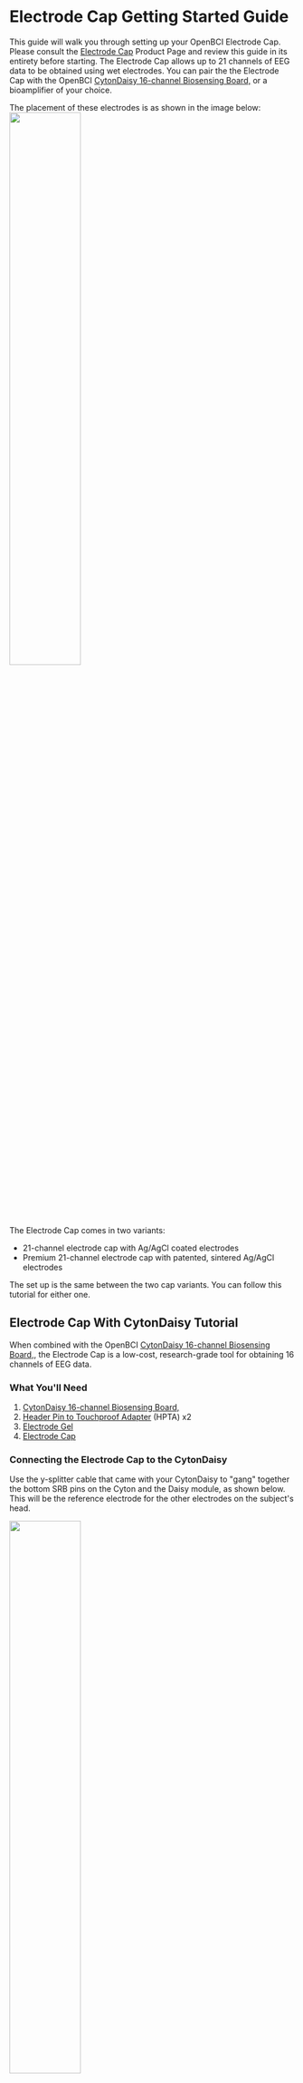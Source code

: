 # Electrode Cap Getting Started Guide


This guide will walk you through setting up your OpenBCI Electrode Cap. Please consult the [Electrode Cap](https://shop.openbci.com/products/openbci-eeg-electrocap) 
Product Page and review this guide in its entirety before starting.
The Electrode Cap allows up to 21 channels of EEG data to be obtained using wet electrodes. 
You can pair the the Electrode Cap with the OpenBCI [CytonDaisy 16-channel Biosensing Board,](https://shop.openbci.com/collections/frontpage/products/cyton-daisy-biosensing-boards-16-channel)
or a bioamplifier of your choice.

The placement of these electrodes is as shown in the image below:
<img src="https://github.com/OpenBCI/Docs/blob/master/assets/images/electrode%20cap%20nodes_1.png?raw=true" width="50%">

The Electrode Cap comes in two variants: 

* 21-channel electrode cap with Ag/AgCl coated electrodes
* Premium 21-channel electrode cap with patented, sintered Ag/AgCl electrodes

The set up is the same between the two cap variants. You can follow this tutorial for either one.
## Electrode Cap With CytonDaisy Tutorial

When combined with the OpenBCI [CytonDaisy 16-channel Biosensing Board,](https://shop.openbci.com/collections/frontpage/products/cyton-daisy-biosensing-boards-16-channel), 
the Electrode Cap is a low-cost, research-grade tool for obtaining 16 channels of EEG data. 

### What You'll Need
1. [CytonDaisy 16-channel Biosensing Board,](https://shop.openbci.com/collections/frontpage/products/cyton-daisy-biosensing-boards-16-channel)
2. [Header Pin to Touchproof Adapter](https://shop.openbci.com/collections/frontpage/products/touch-proof-electrode-cable-adapter) (HPTA) x2
3. [Electrode Gel](https://shop.openbci.com/collections/frontpage/products/electrodegel)
4. [Electrode Cap](https://shop.openbci.com/products/openbci-eeg-electrocap)

### Connecting the Electrode Cap to the CytonDaisy

Use the y-splitter cable that came with your CytonDaisy to "gang" together the bottom SRB pins on the Cyton and the Daisy module, as shown below. This will be the reference electrode for the other electrodes on the subject's head. 

<img src="https://github.com/OpenBCI/Docs/blob/master/assets/images/Cyton%2BDaisy%2BY-Splitter.JPG?raw=true" width="50%">

Connect a HPTA cable to the single end of the y-splitter cable, then connect the its blue termination to the REF electrode of the cap, shown below.

<img src="https://github.com/OpenBCI/Docs/blob/master/assets/images/cap_ref_pin.png?raw=true" width="50%">


Connect bottom pins N1P through N8P on the Cyton to a set of HPTA cables, shown below. These pins will be channels 1-8 on the OpenBCI GUI.
	
<img src="https://github.com/OpenBCI/Docs/blob/master/assets/images/cap_cyton_pins.png?raw=true" width="50%">

Connect bottom pins N1P through N8P on the Daisy module to another set of HPTA cables, shown below. These pins will be channels 9-16. 

<img src="https://github.com/OpenBCI/Docs/blob/master/assets/images/cap_cytondaisy_pins.png?raw=true" width="50%">

Connect a leftover HPTA cable to the bottom BIAS pin of the Cyton. The BIAS pin is used for noise cancelling. It is similar to a GROUND pin, which establishes a common ground between the Cyton board and your body, but it has some extra destructive interference noise cancelling techniques built in! Connect the blue termination of this HPTA cable to the GND cap electrode, shown below.

<img src="https://github.com/OpenBCI/Docs/blob/master/assets/images/cap_GND_pin.png?raw=true" width="50%">

For WHY these connections are recommended, see [sections five and six](https://docs.openbci.com/Tutorials/01-Cyton_Getting%20Started_Guide#cyton-getting-started-guide-v-connect-yourself-to-openbci) of the Cyton Getting Started Guide.

After the cables are all connected as shown above, place the cap on the subject's head and inject a small amount of electrode gel using the included syringe. After each data recording session, be sure to clean the gel off the cap!

### Software


<img src="https://github.com/OpenBCI/Docs/blob/master/assets/images/GUI-V4-Screenshot.jpg?raw=true" width="50%">

Head over to the OpenBCI GUI [tutorial](https://docs.openbci.com/OpenBCI%20Software/01-OpenBCI_GUI) to set up your free live-streaming software! 

### Use Cases for OpenBCI GUI
* OpenBCI device owners want to visualize their brainwaves!
* Many of the researchers, hackers and students alike who purchase OpenBCI devices want to use them to acquire data as soon as their device arrives.
* Users use macOS, Windows and Linux to acquire data
* Users want to filter incoming data in real time
* Users want to make their own experiments to test their awesome theories or duplicate state of the art research at home!
* Users struggle to get prerequisites properly installed to get data on their own from OpenBCI Cyton and Ganglion.
* Users want to stream data into their own custom applications such as MATLAB.

### What You Can Do with OpenBCI GUI and Software Stack
* Visualize data from every OpenBCI device: Ganglion, Cyton, Cyton with Daisy, and the WiFi Shield
* Playback files using GUI
* Run as a native application on macOS, Windows, and Linux.
* Apply filters and other data processing tools to quickly clean raw data in real time
* Use the GUI as a networking system to move data out of GUI into other apps over UDP, OSC, [LSL](https://github.com/OpenBCI/OpenBCI_LSL), and Serial.
* Send data to [MATLAB](https://docs.openbci.com/3rd%20Party%20Software/01-Matlab), Neuropype (using LSL), and other [third-party softwares.](https://docs.openbci.com/3rd%20Party%20Software/00-3rdPartySoftware)
* Analyze data with Python. Links [HERE](https://github.com/OpenBCI/OpenBCI_Python) and [HERE.](https://github.com/OpenBCI/pyOpenBCI)
* [Create a widget framework](https://docs.openbci.com/Tutorials/16-Custom_Widgets) that allows users to create their own experiments.
* Output data into a saved file for later offline processing.
* [Customize the layout](https://docs.openbci.com/OpenBCI%20Software/01-OpenBCI_GUI#the-openbci-gui-customize-your-layout), change the gain, toggle on/off, check impedance of individual channels of the CytonDaisy board (or any connected OpenBCI board) directly in the GUI!
* Access built-in widgets such as Focus Widget, Band Power, Accelerometer, EEG Head Plot, and MUCH more

 **If you just want to visualize EEG, EMG, ECG data (and do some basic analysis) and save the data to start with, download the standalone OpenBCI [GUI](https://docs.openbci.com/OpenBCI%20Software/01-OpenBCI_GUI) and connect it to an OpenBCI Cyton, CytonDaisy, or Ganglion!**


## Electrode Cap With Third-Party Bioamplifier Tutorial
 The Electrode Cap comes with industry-standard touchproof terminations that can be plugged directly into most bioamplifers. The 10-20 locations are marked on the electrodes on the cap.
 
### What You'll Need

1. [Electrode Gel](https://shop.openbci.com/collections/frontpage/products/electrodegel)
2. [Electrode Cap](https://shop.openbci.com/products/openbci-eeg-electrocap) 
3. Your own bioamplifier
 
### The set-up
1. Place the Electrode Cap on the subject's head and apply electrode gel with the included syringe. 
2. Connect the Electrode Cap to your bioamplifier using the marked guides on the cap. The electrodes on the cap are labeled "GND", "REF", "C3", etc.
3. Follow the manufacturer's instructions for your bioamplifier
 
If you're using a third-party bioamplifier, you'll need the software that is compatible with that particular bioamplifier. The OpenBCI GUI is intended to be used with OpenBCI biosensing boards (Cyton, CytonDaisy, and Ganglion), not third-party bioamplifiers such as g.tec devices.
 
Find it all overwhelming? Don't know where to start? Questions, comments, suggestions? Email support@openbci.com
 
